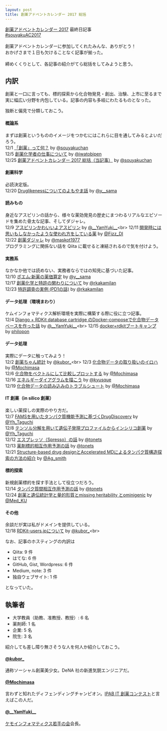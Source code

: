 ```yaml
---
layout: post
title: 創薬アドベントカレンダー 2017 総括
---
```


[創薬アドベントカレンダー 2017](https://adventar.org/calendars/2412) 最終日記事<br>
[#souyakuAC2017](https://twitter.com/search?q=%23souyakuAC2017)<br>
<br>
創薬アドベントカレンダーに参加してくれたみんな、ありがとう！<br>
おかげさまで１日も欠けることなく記事が揃った。<br>
<br>
締めくくりとして、各記事の紹介がてら総括をしてみようと思う。<br>

## 内訳
創薬と一口に言っても、標的探索から化合物発見・創出、治験、上市に至るまで<br>
実に幅広い分野を内包している。記事の内容も多岐にわたるものとなった。

独断と偏見で分類しておこう。
#### 概論系
まずは創薬というもののイメージをつかむにはこれらに目を通してみるとよいだろう。<br>
12/1 [「創薬」って何？](https://souyakuchan.github.io/DrugDiscoveryIs/) by [@souyakuchan](https://twitter.com/souyakuchan)<br>
12/5 [創薬化学者の仕事について](https://goo.gl/ZyXZzo) by [@iwatobipen](https://twitter.com/iwatobipen)<br>
12/25 [創薬アドベントカレンダー 2017 総括（当記事）](https://souyakuchan.github.io/souyakuAC2017/) by [@souyakuchan](https://twitter.com/souyakuchan)<br>

#### 創薬科学
必読決定版。<br>
12/20 [Druglikenessについてのよもやま話](https://medium.com/@y__sama/8310cec5ffc6) by [@y__sama](https://twitter.com/y__sama)<br>

#### 読みもの
身近なアスピリンの話から、様々な薬効発見の歴史にまつわるリアルなエピソードを集めた骨太な記事、そしてダジャレ。<br>
12/9 [アスピリンかわいいよアスピリン](https://note.mu/yamasakih/n/n4705002636ed) by [@\_\_YamYuki\_\_](https://twitter.com/__YamYuki__)<br>
12/11 [開発時には思いもしなかったような使われ方をしている薬](https://www.fizz-di.jp/archives/1068780623.html) by [@Fizz_DI](https://twitter.com/Fizz_DI)<br>
12/22 [創薬ダジャレ](https://megalodon.jp/2017-1222-0920-50/https://qiita.com:443/maskot1977/items/4ac7d761cb248bb85304) by [@maskot1977](https://twitter.com/maskot1977)<br>
プログラミングに関係ない話を Qiita に載せると凍結されるので気を付けよう。
#### 実務系
なかなか他では読めない、実務者ならではの知見に基づいた記事。<br>
12/10 [ポエム:新薬の薬価算定](https://medium.com/@y__sama/6c389f505d86) by [@y__sama](https://twitter.com/y__sama)<br>
12/17 [創薬化学と特許の関わりについて](http://rkakamilan.hatenablog.com/entry/2017/12/17/235417) by [@rkakamilan](https://twitter.com/rkakamilan)<br>
12/23 [特許調査の実例 (PD1の話)](http://rkakamilan.hatenablog.com/entry/2017/12/23/220129) by [@rkakamilan](https://twitter.com/rkakamilan)<br>
#### データ処理（環境まわり）
ケムインフォマティクス解析環境を実際に構築する際に役に立つ記事。<br>
12/4 [Django + RDKit database cartridge のDocker-composeで化合物データベースを作った話](https://qiita.com/yamasakih/items/58b3ef5eae6bfcd7fcf5) by [@\_\_YamYuki\_\_](https://twitter.com/__YamYuki__)<br>
12/15 [docker+rdkitブートキャンプ](http://nbviewer.jupyter.org/gist/philopon/8e0be0e2fd634ac0eac4968512fb7937) by [philopon](https://github.com/philopon)<br>
#### データ処理
実際にデータに触ってみよう！<br>
12/2 [創薬ちゃん統計](https://kubor.github.io/souyakuchan_stats.html) by [@kubor_](https://twitter.com/kubor_)<br>
12/3 [化合物データの取り扱いのイロハ](https://qiita.com/Mochimasa/items/4e34ceb8eb9519513a94) by [@Mochimasa](https://twitter.com/Mochimasa)<br>
12/6 [化合物をベクトルにして比較しプロットする](https://qiita.com/Mochimasa/items/f1b60246ece7da46f6a9) by [@Mochimasa](https://twitter.com/Mochimasa)<br>
12/16 [エネルギーダイアグラムを描こう](https://qiita.com/kyusque/items/4d09762a6c439b87652d) by [@kyusque](https://twitter.com/kyusque)<br>
12/19 [化合物データの読み込みのトラブルシュート](https://qiita.com/Mochimasa/items/24c1ab5b73ab4b95b7b4) by [@Mochimasa](https://twitter.com/Mochimasa)<br>

#### IT 創薬（in silico 創薬）
楽しい薬探しの実際のやり方だ。<br>
12/7 [FAMSを用いたタンパク質機能予測に基づくDrugDiscovery](https://qiita.com/Yh_Taguchi/items/cf070f1e436423fc8eca) by [@Yh_Taguchi](https://twitter.com/Yh_Taguchi)<br>
12/8 [テンソル分解を用いて遺伝子発現プロファイルからインシリコ創薬](https://qiita.com/Yh_Taguchi/items/232e61b032a0eb72581c) by [@Yh_Taguchi](https://twitter.com/Yh_Taguchi)<br>
12/12 [エスプレッソ（Spresso）の話](http://d.hatena.ne.jp/tonets/20171212/1513048914) by [@tonets](https://twitter.com/tonets)<br>
12/13 [薬剤標的相互作用予測の話](http://d.hatena.ne.jp/tonets/20171213/1513094866) by [@tonets](https://twitter.com/tonets)<br>
12/21 [Structure-based drug designとAccelerated MDによるタンパク質構造探索の方法の紹介](https://qiita.com/Ag_smith/items/ccd599eed99af8780c01) by [@Ag_smith](https://twitter.com/Ag_smith)<br>

#### 標的探索
新規創薬標的を探す手法として役立つだろう。<br>
12/14 [タンパク質間相互作用予測の話](http://d.hatena.ne.jp/tonets/20171214/1513159530) by [@tonets](https://twitter.com/tonets)<br>
12/24 [創薬と遺伝統計学と量的形質とmissing heritability とominigenic](http://d.hatena.ne.jp/MikuHatsune/20171224/1514041208) by [@Med_KU](https://twitter.com/Med_KU)<br>

#### その他
余談だが実は私がドメインを提供している。<br>
12/18 [RDKit-users.jpについて](https://kubor.github.io/posts/20171218_about_rdkitusersjp.html) by [@kubor_](https://twitter.com/kubor_)<br>

なお、記事のホスティングの内訳は

* Qiita: 9 件
* はてな: 6 件
* GitHub, Gist, Wordpress: 6 件
* Medium, note: 3 件
* 独自ウェブサイト: 1 件

となっていた。

## 執筆者

* 大学教員（助教、准教授、教授）: 6 名
* 薬剤師: 1 名
* 企業: 5 名
* 院生: 3 名

紹介しても差し障り無さそうな人を何人か紹介しておこう。<br>

#### [@kubor_](https://twitter.com/kubor_)
通称ソーシャル創薬美少女。DeNA 社の新進気鋭エンジニアだ。
#### [@Mochimasa](https://twitter.com/Mochimasa)
言わずと知れたディフェンディングチャンピオン。[IPAB IT 創薬コンテスト](http://www.ipab.org/eventschedule/contest/)と言えばこの人だ。
#### [@\_\_YamYuki\_\_](https://twitter.com/__YamYuki__)
[ケモインフォマティクス若手の会](http://cicsj.chemistry.or.jp/wakate/index.html)会長。













